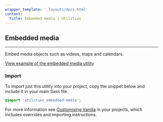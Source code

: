 ```yaml
---
wrapper_template: '_layouts/docs.html'
context:
  title: Embedded media | Utilities
---
```


## Embedded media

<hr>

Embed media objects such as videos, maps and calendars.

<a href="/docs/examples/utilities/embedded-media/" class="js-example" data-height="600">
View example of the embedded media utility
</a>

### Import

To import just this utility into your project, copy the snippet below and include it in your main Sass file.

```scss
@import 'utilities_embedded-media';
```

For more information see [Customising Vanilla](/docs/customising-vanilla/) in your projects, which includes overrides and importing instructions.
